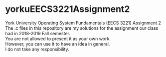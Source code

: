 # yorkuEECS3221Assignment2
York University Operating System Fundamentals (EECS 3221) Assignment 2
The .c files in this repository are my solutions for the assignment our class had in 2018-2019 Fall semester. <br>
You are not allowed to present it as your own work. <br>
However, you can use it to have an idea in general. <br>
I do not take any responsibility. <br>

